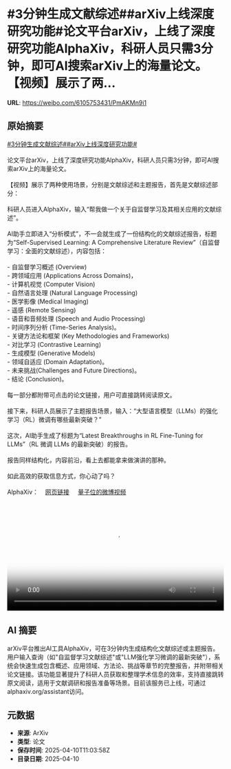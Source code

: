# #3分钟生成文献综述##arXiv上线深度研究功能#论文平台arXiv，上线了深度研究功能AlphaXiv，科研人员只需3分钟，即可AI搜索arXiv上的海量论文。【视频】展示了两...

**URL**: https://weibo.com/6105753431/PmAKMn9i1

## 原始摘要

<a href="https://m.weibo.cn/search?containerid=231522type%3D1%26t%3D10%26q%3D%233%E5%88%86%E9%92%9F%E7%94%9F%E6%88%90%E6%96%87%E7%8C%AE%E7%BB%BC%E8%BF%B0%23&amp;extparam=%233%E5%88%86%E9%92%9F%E7%94%9F%E6%88%90%E6%96%87%E7%8C%AE%E7%BB%BC%E8%BF%B0%23" data-hide=""><span class="surl-text">#3分钟生成文献综述#</span></a><a href="https://m.weibo.cn/search?containerid=231522type%3D1%26t%3D10%26q%3D%23arXiv%E4%B8%8A%E7%BA%BF%E6%B7%B1%E5%BA%A6%E7%A0%94%E7%A9%B6%E5%8A%9F%E8%83%BD%23&amp;extparam=%23arXiv%E4%B8%8A%E7%BA%BF%E6%B7%B1%E5%BA%A6%E7%A0%94%E7%A9%B6%E5%8A%9F%E8%83%BD%23" data-hide=""><span class="surl-text">#arXiv上线深度研究功能#</span></a><br><br>论文平台arXiv，上线了深度研究功能AlphaXiv，科研人员只需3分钟，即可AI搜索arXiv上的海量论文。<br><br>【视频】展示了两种使用场景，分别是文献综述和主题报告，首先是文献综述部分：<br><br>科研人员进入AlphaXiv，输入“帮我做一个关于自监督学习及其相关应用的文献综述”。<br><br>AI助手立即进入“分析模式”，不一会就生成了一份结构化的文献综述报告，标题为“Self-Supervised Learning: A Comprehensive Literature Review”（自监督学习：全面的文献综述），内容包括：<br><br>- 自监督学习概述 (Overview)<br>- 跨领域应用 (Applications Across Domains)，<br>      - 计算机视觉 (Computer Vision)<br>      - 自然语言处理 (Natural Language Processing)<br>      - 医学影像 (Medical Imaging)<br>      - 遥感 (Remote Sensing)<br>      - 语音和音频处理 (Speech and Audio Processing)<br>      - 时间序列分析 (Time-Series Analysis)。<br>- 关键方法论和框架 (Key Methodologies and Frameworks)<br>      - 对比学习 (Contrastive Learning)<br>      - 生成模型 (Generative Models)<br>      - 领域自适应 (Domain Adaptation)。<br>- 未来挑战(Challenges and Future Directions)。<br>- 结论 (Conclusion)。<br><br>每一部分都附带可点击的论文链接，用户可直接跳转阅读原文。<br><br>接下来，科研人员展示了主题报告场景，输入：“大型语言模型（LLMs）的强化学习（RL）微调有哪些最新突破？”<br><br>这次，AI助手生成了标题为“Latest Breakthroughs in RL Fine-Tuning for LLMs”（RL 微调 LLMs 的最新突破）的报告。<br><br>报告同样结构化，内容前沿，看上去都能拿来做演讲的那种。<br><br>如此高效的获取信息方式，你心动了吗？<br><br>AlphaXiv：<a href="https://weibo.cn/sinaurl?u=https%3A%2F%2Fwww.alphaxiv.org%2Fassistant" data-hide=""><span class="url-icon"><img style="width: 1rem;height: 1rem" src="https://h5.sinaimg.cn/upload/2015/09/25/3/timeline_card_small_web_default.png" referrerpolicy="no-referrer"></span><span class="surl-text">网页链接</span></a> <a href="https://video.weibo.com/show?fid=1034:5153844833746971" data-hide=""><span class="url-icon"><img style="width: 1rem;height: 1rem" src="https://h5.sinaimg.cn/upload/2015/09/25/3/timeline_card_small_video_default.png" referrerpolicy="no-referrer"></span><span class="surl-text">量子位的微博视频</span></a><br clear="both"><div style="clear: both"></div><video controls="controls" poster="https://tvax3.sinaimg.cn/orj480/006Fd7o3ly1i0bk10ovmwj30zk0k03z6.jpg" style="width: 100%"><source src="https://f.video.weibocdn.com/o0/ywfSMjEllx08nmiPsMnS010412009Ec00E010.mp4?label=mp4_720p&amp;template=1280x720.25.0&amp;ori=0&amp;ps=1CwnkDw1GXwCQx&amp;Expires=1744286542&amp;ssig=JiPF2m068i&amp;KID=unistore,video"><source src="https://f.video.weibocdn.com/o0/drS2b7Otlx08nmiP8cOk010412004hKk0E010.mp4?label=mp4_hd&amp;template=852x480.25.0&amp;ori=0&amp;ps=1CwnkDw1GXwCQx&amp;Expires=1744286542&amp;ssig=3RB68DG8Gm&amp;KID=unistore,video"><source src="https://f.video.weibocdn.com/o0/h8pAAJ0tlx08nmiP2aWs010412002gjT0E010.mp4?label=mp4_ld&amp;template=640x360.25.0&amp;ori=0&amp;ps=1CwnkDw1GXwCQx&amp;Expires=1744286542&amp;ssig=gZnekLO8Mp&amp;KID=unistore,video"><p>视频无法显示，请前往<a href="https://video.weibo.com/show?fid=1034%3A5153844833746971" target="_blank" rel="noopener noreferrer">微博视频</a>观看。</p></video>

## AI 摘要

arXiv平台推出AI工具AlphaXiv，可在3分钟内生成结构化文献综述或主题报告。用户输入查询（如"自监督学习文献综述"或"LLM强化学习微调的最新突破"），系统会快速生成包含概述、应用领域、方法论、挑战等章节的完整报告，并附带相关论文链接。该功能显著提升了科研人员获取和整理学术信息的效率，支持直接跳转原文阅读，适用于文献调研和报告准备等场景。目前该服务已上线，可通过alphaxiv.org/assistant访问。

## 元数据

- **来源**: ArXiv
- **类型**: 论文
- **保存时间**: 2025-04-10T11:03:58Z
- **目录日期**: 2025-04-10
